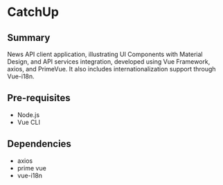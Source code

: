 # CatchUp

## Summary
News API client application, illustrating UI Components with Material Design, and API services integration, developed using Vue Framework, axios, and PrimeVue. It also includes internationalization support through Vue-i18n. 

## Pre-requisites
- Node.js
- Vue CLI

## Dependencies
- axios
- prime vue
- vue-i18n
